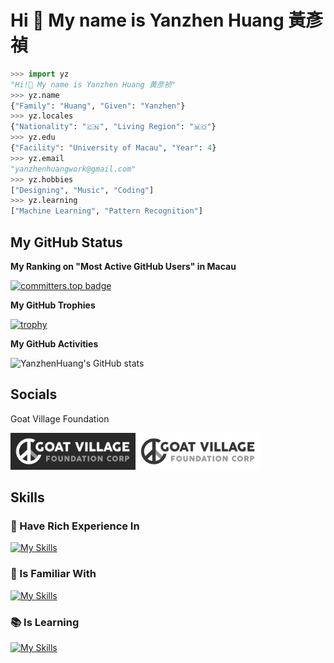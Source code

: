 Hi 👋 My name is Yanzhen Huang 黃彥禎
==================================
```python
>>> import yz
"Hi!👋 My name is Yanzhen Huang 黄彦祯"
>>> yz.name
{"Family": "Huang", "Given": "Yanzhen"}
>>> yz.locales
{"Nationality": "🇨🇳", "Living Region": "🇲🇴"}
>>> yz.edu
{"Facility": "University of Macau", "Year": 4}
>>> yz.email
"yanzhenhuangwork@gmail.com"
>>> yz.hobbies
["Designing", "Music", "Coding"]
>>> yz.learning
["Machine Learning", "Pattern Recognition"]
```

## My GitHub Status

**My Ranking on "Most Active GitHub Users" in Macau**

[![committers.top badge](https://user-badge.committers.top/macau/YanzhenHuang.svg)](https://user-badge.committers.top/macau/YanzhenHuang)

**My GitHub Trophies**

[![trophy](https://github-profile-trophy.vercel.app/?username=YanzhenHuang&theme=dracula)](https://github.com/ryo-ma/github-profile-trophy)

**My GitHub Activities**

![YanzhenHuang's GitHub stats](https://github-readme-stats.vercel.app/api?username=YanzhenHuang&show_icons=true&theme=radical)

## Socials
Goat Village Foundation 

<img src="assets/Goat_Village_Dark.png" alt="drawing" style="width:200px;"/><img src="assets/Goat_Village_Light.png" alt="drawing" style="width:200px;"/>

## Skills

### 💯 Have Rich Experience In

[![My Skills](https://skillicons.dev/icons?i=git,docker,github,gitlab,unity,anaconda,dotnet,js,ts,python,matlab,cs,html,css,php,mysql,md,latex,bash,vscode,pycharm,obsidian,powershell)](https://skillicons.dev)
### 🤔 Is Familiar With

[![My Skills](https://skillicons.dev/icons?i=nodejs,npm,react,next,tailwind,django,redux,opencv,pytorch,c,cpp,java,linux,ubuntu,apple,windows)](https://skillicons.dev)
### 📚 Is Learning

[![My Skills](https://skillicons.dev/icons?i=vue,vite,sass,webpack,kotlin,androidstudio)](https://skillicons.dev)
